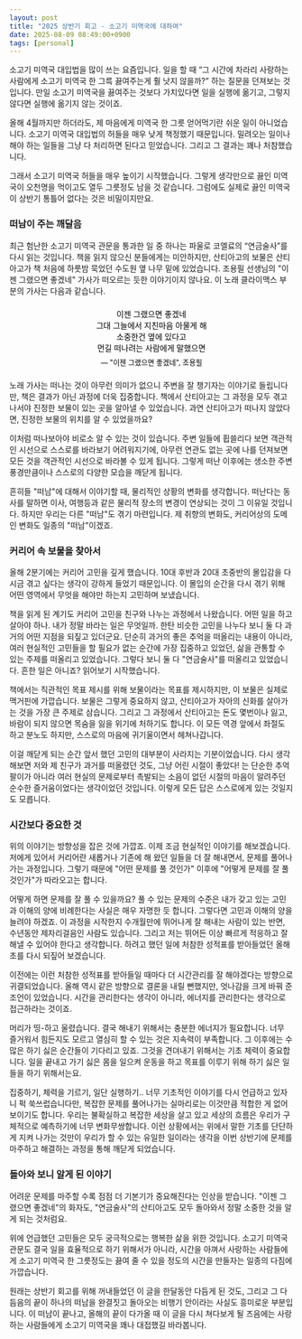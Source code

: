 ```yaml
---
layout: post
title: "2025 상반기 회고 - 소고기 미역국에 대하여"
date: 2025-08-09 08:49:00+0900
tags: [personal]
---
```


소고기 미역국 대입법을 많이 쓰는 요즘입니다. 일을 할 때 “그 시간에 차라리 사랑하는 사람에게 소고기 미역국 한 그륵 끓여주는게 훨 낫지 않을까?” 하는 질문을 던져보는 것입니다. 만일 소고기 미역국을 끓여주는 것보다 가치있다면 일을 실행에 옮기고, 그렇지 않다면 실행에 옮기지 않는 것이죠.

올해 4월까지만 하더라도, 제 마음에게 미역국 한 그릇 얻어먹기란 쉬운 일이 아니었습니다. 소고기 미역국 대입법의 허들을 매우 낮게 책정했기 때문입니다. 밀려오는 일이나 해야 하는 일들을 그냥 다 처리하면 된다고 믿었습니다. 그리고 그 결과는 꽤나 처참했습니다.

그래서 소고기 미역국 허들을 매우 높이기 시작했습니다. 그렇게 생각만으로 끓인 미역국이 오천명을 먹이고도 열두 그릇정도 남을 것 같습니다. 그럼에도 실제로 끓인 미역국이 상반기 통틀어 없다는 것은 비밀이지만요.

### 떠남이 주는 깨달음

최근 험난한 소고기 미역국 관문을 통과한 일 중 하나는 파울로 코엘료의 “연금술사”를 다시 읽는 것입니다. 책을 읽지 않으신 분들에게는 미안하지만, 산티아고의 보물은 산티아고가 책 처음에 하룻밤 묵었던 수도원 옆 나무 밑에 있었습니다. 조용필 선생님의 "이젠 그랬으면 좋겠네" 가사가 떠오르는 듯한 이야기이지 않나요. 이 노래 클라이맥스 부분의 가사는 다음과 같습니다.

<blockquote style="text-align:center;margin:1.5em 0;padding:0;border:none;background:none;font-style:normal;color:#000;">
  이젠 그랬으면 좋겠네<br>
  그대 그늘에서 지친마음 아물게 해<br>
  소중한건 옆에 있다고<br>
  먼길 떠나려는 사람에게 말했으면
  <footer style="margin-top:0.5em;font-size:0.9em;color:#000;">— "이젠 그랬으면 좋겠네", 조용필</footer>
</blockquote>

노래 가사는 떠나는 것이 아무런 의미가 없으니 주변을 잘 챙기자는 이야기로 들립니다만, 책은 결과가 아닌 과정에 더욱 집중합니다. 책에서 산티아고는 그 과정을 모두 겪고 나서야 진정한 보물이 있는 곳을 알아낼 수 있었습니다. 과연 산티아고가 떠나지 않았다면, 진정한 보물의 위치를 알 수 있었을까요?

이처럼 떠나보아야 비로소 알 수 있는 것이 있습니다. 주변 일들에 휩쓸리다 보면 객관적인 시선으로 스스로를 바라보기 어려워지기에, 아무런 연관도 없는 곳에 나를 던져보면 모든 것을 객관적인 시선으로 바라볼 수 있게 됩니다. 그렇게 떠난 이후에는 생소한 주변 풍경만큼이나 스스로의 다양한 모습을 깨닫게 됩니다.

흔히들 "떠남"에 대해서 이야기할 때, 물리적인 상황의 변화를 생각합니다. 떠난다는 동사를 말하면 이사, 여행등과 같은 물리적 장소의 변경이 연상되는 것이 그 이유일 것입니다. 하지만 우리는 다른 "떠남"도 겪기 마련입니다. 제 취향의 변화도, 커리어상의 도메인 변화도 일종의 "떠남"이겠죠.

### 커리어 속 보물을 찾아서

올해 2분기에는 커리어 고민을 깊게 했습니다. 10대 후반과 20대 초중반의 몰입감을 다시금 겪고 싶다는 생각이 강하게 들었기 때문입니다. 이 몰입의 순간을 다시 겪기 위해 어떤 영역에서 무엇을 해야만 하는지 고민하며 보냈습니다.

책을 읽게 된 계기도 커리어 고민을 친구와 나누는 과정에서 나왔습니다. 어떤 일을 하고 살아야 하나. 내가 정말 바라는 일은 무엇일까. 한탄 비슷한 고민을 나누다 보니 둘 다 과거의 어떤 지점을 되짚고 있더군요. 단순히 과거의 좋은 추억을 떠올리는 내용이 아니라, 여러 현실적인 고민들을 할 필요가 없는 순간에 가장 집중하고 있었던, 삶을 관통할 수 있는 주제를 떠올리고 있었습니다. 그렇다 보니 둘 다 "연금술사"를 떠올리고 있었습니다. 흔한 일은 아니죠? 읽어보기 시작했습니다.

책에서는 직관적인 목표 제시를 위해 보물이라는 목표를 제시하지만, 이 보물은 실제로 맥거핀에 가깝습니다. 보물은 그렇게 중요하지 않고, 산티아고가 자아의 신화를 살아가는 것을 가장 큰 주제로 삼습니다. 그리고 그 과정에서 산티아고는 돈도 몇번이나 잃고, 바람이 되지 않으면 목숨을 잃을 위기에 처하기도 합니다. 이 모든 역경 앞에서 좌절도 하고 분노도 하지만, 스스로의 마음에 귀기울이면서 헤쳐나갑니다.

이걸 깨닫게 되는 순간 앞서 했던 고민의 대부분이 사라지는 기분이었습니다. 다시 생각해보면 저와 제 친구가 과거를 떠올렸던 것도, 그냥 어린 시절이 좋았다! 는 단순한 추억팔이가 아니라 여러 현실의 문제로부터 촉발되는 소음이 없던 시절의 마음이 알려주던 순수한 즐거움이었다는 생각이었던 것입니다. 이렇게 모든 답은 스스로에게 있는 것일지도 모릅니다.

### 시간보다 중요한 것

위의 이야기는 방향성을 잡은 것에 가깝죠. 이제 조금 현실적인 이야기를 해보겠습니다. 저에게 있어서 커리어란 새롭거나 기존에 해 왔던 일들을 더 잘 해내면서, 문제를 풀어나가는 과정입니다. 그렇기 때문에 "어떤 문제를 풀 것인가" 이후에 "어떻게 문제를 잘 풀 것인가"가 따라오고는 합니다.

어떻게 하면 문제를 잘 풀 수 있을까요? 풀 수 있는 문제의 수준은 내가 갖고 있는 고민과 이해의 양에 비례한다는 사실은 매우 자명한 듯 합니다. 그렇다면 고민과 이해의 양을 늘려야 하겠죠. 이 과정을 시작한지 수개월만에 뛰어나게 잘 해내는 사람이 있는 반면, 수년동안 제자리걸음인 사람도 있습니다. 그리고 저는 뛰어든 이상 빠르게 적응하고 잘 해낼 수 있어야 한다고 생각합니다. 하려고 했던 일에 처참한 성적표를 받아들었던 올해 초를 다시 되짚어 보겠습니다.

이전에는 이런 처참한 성적표를 받아들일 때마다 더 시간관리를 잘 해야겠다는 방향으로 귀결되었습니다. 올해 역시 같은 방향으로 결론을 내릴 뻔했지만, 엇나감을 크게 바꿔 준 조언이 있었습니다. 시간을 관리한다는 생각이 아니라, 에너지를 관리한다는 생각으로 접근하라는 것이죠.

머리가 띵-하고 울렸습니다. 결국 해내기 위해서는 충분한 에너지가 필요합니다. 너무 즐거워서 힘든지도 모르고 열심히 할 수 있는 것은 지속력이 부족합니다. 그 이후에는 수많은 하기 싫은 순간들이 기다리고 있죠. 그것을 견뎌내기 위해서는 기초 체력이 중요합니다. 일을 끝내고 가기 싫은 몸을 일으켜 운동을 하고 목표를 이루기 위해 하기 싫은 일들을 하기 위해서는요.

집중하기, 체력을 기르기, 일단 실행하기.. 너무 기초적인 이야기를 다시 언급하고 있자니 퍽 쑥쓰럽습니다만, 복잡한 문제를 풀어나가는 실마리로는 이것만큼 적합한 게 없어보이기도 합니다. 우리는 불확실하고 복잡한 세상을 살고 있고 세상의 흐름은 우리가 구체적으로 예측하기에 너무 변화무쌍합니다. 이런 상황에서는 위에서 말한 기초를 단단하게 지켜 나가는 것만이 우리가 할 수 있는 유일한 일이라는 생각을 이번 상반기에 문제를 마주하고 해결하는 과정을 통해 깨닫게 되었습니다.

### 돌아와 보니 알게 된 이야기

어려운 문제를 마주할 수록 점점 더 기본기가 중요해진다는 인상을 받습니다. "이젠 그랬으면 좋겠네"의 화자도, "연금술사"의 산티아고도 모두 돌아와서 정말 소중한 것을 알게 되는 것처럼요.

위에 언급했던 고민들은 모두 궁극적으로는 행복한 삶을 위한 것입니다. 소고기 미역국 관문도 결국 일을 효율적으로 하기 위해서가 아니라, 시간을 아껴서 사랑하는 사람들에게 소고기 미역국 한 그릇정도는 끓여 줄 수 있을 정도의 시간을 만들자는 일종의 다짐에 가깝습니다.

원래는 상반기 회고를 위해 꺼내들었던 이 글을 한달동안 다듬게 된 것도, 그리고 그 다듬음의 끝이 하나의 떠남을 완결짓고 돌아오는 비행기 안이라는 사실도 흥미로운 부분입니다. 이 떠남이 끝나고, 올해의 끝이 다가올 때 이 글을 다시 쳐다보게 될 즈음에는 사랑하는 사람들에게 소고기 미역국을 꽤나 대접했길 바라봅니다.
